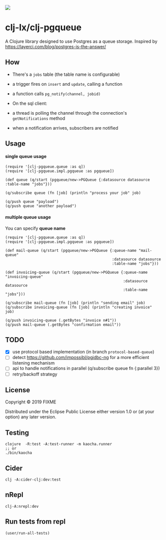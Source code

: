 ![](https://github.com/clj-lx/clj-pgqueue/workflows/Clojure%20CI/badge.svg)
# clj-lx/clj-pgqueue

A Clojure library designed to use Postgres as a queue storage.
Inspired by https://layerci.com/blog/postgres-is-the-answer/

## How

- There's a `jobs` table (the table name is configurable)
 - a trigger fires on `insert` and `update`, calling a function
 - a function calls `pg_notify(channel, jobid)`
 
- On the sql client:
 - a thread is polling the channel through the connection's `getNotifications` method
 - when a notification arrives, subscribers are notified

## Usage

#### single queue usage

	(require '[clj-pgqueue.queue :as q])
	(require '[clj-pgqueue.impl.pgqueue :as pgqueue])
	
	(def queue (q/start (pgqueue/new->PGQueue {:datasource datasource :table-name "jobs"}))
	
	(q/subscribe queue (fn [job] (println "process your job" job)
	
	(q/push queue "payload")
	(q/push queue "another payload")
	
#### multiple queue usage	

You can specify **queue name** 

```
(require '[clj-pgqueue.queue :as q])
(require '[clj-pgqueue.impl.pgqueue :as pgqueue])

(def mail-queue (q/start (pgqueue/new->PGQueue {:queue-name "mail-queue"
                                                :datasource datasource 
                                                :table-name "jobs"}))

(def invoicing-queue (q/start (pgqueue/new->PGQueue {:queue-name "invoicing-queue" 
                                                     :datasource datasource 
                                                     :table-name "jobs"}))

(q/subscribe mail-queue (fn [job] (println "sending email" job)
(q/subscribe invoicing-queue (fn [job] (println "creating invoice" job)

(q/push invoicing-queue (.getBytes "invoice n#1"))
(q/push mail-queue (.getBytes "confirmation email"))

```

		
## TODO

- [x] use protocol based implementation (in branch `protocol-based-queue`)
- [ ] detect https://github.com/impossibl/pgjdbc-ng for a more efficient listening mechanism
- [ ] api to handle notifications in parallel (q/subscribe queue fn {:parallel 3})
- [ ] retry/backoff strategy

## License

Copyright © 2019 FIXME

Distributed under the Eclipse Public License either version 1.0 or (at
your option) any later version.


## Testing

	clojure  -R:test -A:test-runner -m kaocha.runner
    ;; or
    ./bin/kaocha



## Cider

	clj -A:cider-clj:dev:test
	
## nRepl

   	clj-A:nrepl:dev
	
    
    
## Run tests from repl

    (user/run-all-tests)
